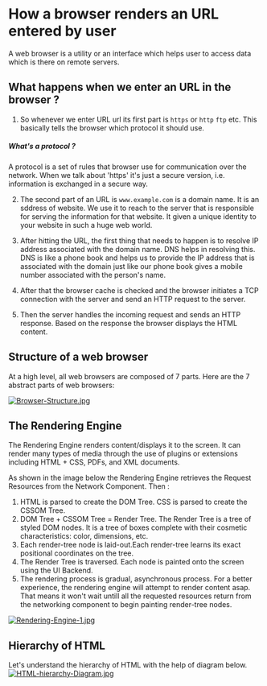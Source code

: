 # How a browser renders an URL entered by user

A web browser is a utility or an interface which helps user to access data which is there on remote servers.

## What happens when we enter an URL in the browser ?
1. So whenever we enter URL url its first part is ```https``` or ```http``` ```ftp``` etc. This basically tells the browser which protocol it should use.
 ##### What's a protocol ?
A protocol is a set of rules that browser use for communication over the network. When we talk about 'https' it's just a secure version, i.e. information is exchanged in a secure way.

2. The second part of an URL is `www.example.com` is a domain name. It is an sddress of website. We use it to reach to the server that is responsible for serving the information for that website. It given a unique identity to your website in such a huge web world.

3. After hitting the URL, the first thing that needs to happen is to resolve IP address associated with the domain name. DNS helps in resolving this. DNS is like a phone book and helps us to provide the IP address that is associated with the domain just like our phone book gives a mobile number associated with the person's name.

4. After that the browser cache is checked and the browser initiates a TCP connection with the server and send an HTTP request to the server.

5. Then the server handles the incoming request and sends an HTTP response. Based on the response the browser displays the HTML content.
 
## Structure of a web browser
At a high level, all web browsers are composed of 7 parts.
Here are the 7 abstract parts of web browsers:

[![Browser-Structure.jpg](https://i.postimg.cc/Jhn57x4V/Browser-Structure.jpg)](https://postimg.cc/k20bfxbf)

## The Rendering Engine
The Rendering Engine renders content/displays it to the screen. It can render many types of media through the use of plugins or extensions including HTML + CSS, PDFs, and XML documents.

As shown in the image below the Rendering Engine retrieves the Request Resources from the Network Component. Then :
1. HTML is parsed to create the DOM Tree. CSS is parsed to create the CSSOM Tree.
2. DOM Tree + CSSOM Tree = Render Tree. The Render Tree is a tree of styled DOM nodes. It is a tree of boxes complete with their cosmetic characteristics: color, dimensions, etc.
3. Each render-tree node is laid-out.Each render-tree learns its exact positional coordinates on the tree.
4. The Render Tree is traversed. Each node is painted onto the screen using the UI Backend.
5. The rendering process is gradual, asynchronous process. For a better experience, the rendering engine will attempt to render content asap. That means it won't wait untill all the requested resources return from the networking component to begin painting render-tree nodes.

[![Rendering-Engine-1.jpg](https://i.postimg.cc/KYBB8WSW/Rendering-Engine-1.jpg)](https://postimg.cc/xkjcstdG)


## Hierarchy of HTML
Let's understand the hierarchy of HTML with the help of diagram below.
[![HTML-hierarchy-Diagram.jpg](https://i.postimg.cc/SxsH3wYc/HTML-hierarchy-Diagram.jpg)](https://postimg.cc/dLbWTNB0)
